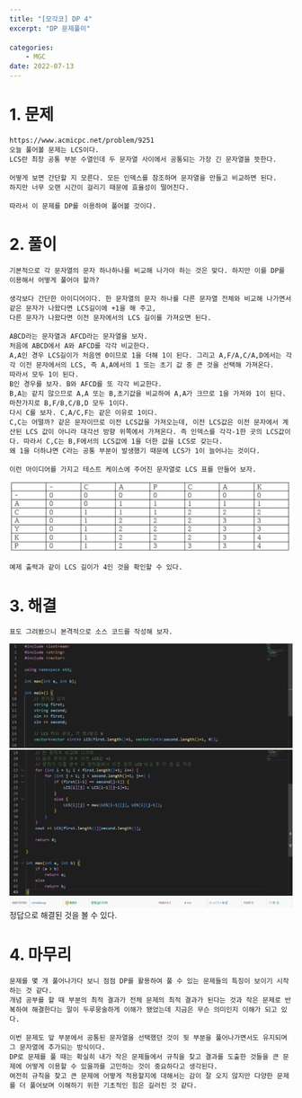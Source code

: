 ```yaml
---
title: "[모각코] DP 4"
excerpt: "DP 문제풀이"

categories:
    - MGC
date: 2022-07-13
---
```


# 1. 문제

    https://www.acmicpc.net/problem/9251
    오늘 풀어볼 문제는 LCS이다.
    LCS란 최장 공통 부분 수열인데 두 문자열 사이에서 공통되는 가장 긴 문자열을 뜻한다.

    어떻게 보면 간단할 지 모른다. 모든 인덱스를 참조하며 문자열을 만들고 비교하면 된다.
    하지만 너무 오랜 시간이 걸리기 때문에 효율성이 떨어진다.

    따라서 이 문제를 DP를 이용하여 풀어볼 것이다.

# 2. 풀이

    기본적으로 각 문자열의 문자 하나하나를 비교해 나가야 하는 것은 맞다. 하지만 이를 DP를 이용해서 어떻게 풀어야 할까?

    생각보다 간단한 아이디어이다. 한 문자열의 문자 하나를 다른 문자열 전체와 비교해 나가면서 같은 문자가 나왔다면 LCS길이에 +1을 해 주고,
    다른 문자가 나왔다면 이전 문자에서의 LCS 길이를 가져오면 된다.

    ABCD라는 문자열과 AFCD라는 문자열을 보자.
    처음에 ABCD에서 A와 AFCD를 각각 비교한다.
    A,A인 경우 LCS길이가 처음엔 0이므로 1을 더해 1이 된다. 그리고 A,F/A,C/A,D에서는 각각 이전 문자에서의 LCS, 즉 A,A에서의 1 또는 초기 값 중 큰 것을 선택해 가져온다.
    따라서 모두 1이 된다.
    B인 경우를 보자. B와 AFCD를 또 각각 비교한다.
    B,A는 같지 않으므로 A,A 또는 B,초기값을 비교하여 A,A가 크므로 1을 가져와 1이 된다.
    마찬가지로 B,F/B,C/B,D 모두 1이다.
    다시 C를 보자. C,A/C,F는 같은 이유로 1이다.
    C,C는 어떨까? 같은 문자이므로 이전 LCS값을 가져오는데, 이전 LCS값은 이전 문자에서 계산된 LCS 값이 아니라 대각선 방향 위쪽에서 가져온다. 즉 인덱스를 각각-1한 곳의 LCS값이다. 따라서 C,C는 B,F에서의 LCS값에 1을 더한 값을 LCS로 갖는다.
    왜 1을 더하냐면 C라는 공통 부분이 발생했기 때문에 LCS가 1이 늘어나는 것이다.

    이런 아이디어를 가지고 테스트 케이스에 주어진 문자열로 LCS 표를 만들어 보자.

![LCS테이블](/img/DP4-4.JPG)

    예제 출력과 같이 LCS 길이가 4인 것을 확인할 수 있다.

# 3. 해결

    표도 그려봤으니 본격적으로 소스 코드를 작성해 보자.
![LCScode1](/img/DP4-1.JPG)
![LCScode2](/img/DP4-2.JPG)
![result](/img/DP4-3.JPG)
    정답으로 해결된 것을 볼 수 있다.


# 4. 마무리

    문제를 몇 개 풀어나가다 보니 점점 DP를 활용하여 풀 수 있는 문제들의 특징이 보이기 시작하는 것 같다.
    개념 공부를 할 때 부분의 최적 결과가 전체 문제의 최적 결과가 된다는 것과 작은 문제로 반복하여 해결한다는 말이 두루뭉술하게 이해가 됐었는데 지금은 무슨 의미인지 이해가 되고 있다.

    이번 문제도 앞 부분에서 공통된 문자열을 선택했던 것이 뒷 부분을 풀어나가면서도 유지되며 그 문자열에 추가되는 방식이다.
    DP로 문제를 풀 때는 확실히 내가 작은 문제들에서 규칙을 찾고 결과를 도출한 것들을 큰 문제에 어떻게 이용할 수 있을까를 고민하는 것이 중요하다고 생각된다.
    여전히 규칙을 찾고 큰 문제에 어떻게 적용할지에 대해서는 감이 잘 오지 않지만 다양한 문제를 더 풀어보며 이해하기 위한 기초적인 힘은 길러진 것 같다.